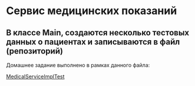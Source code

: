 # Сервис медицинских показаний

В классе Main, создаются несколько тестовых данных о пациентах и записываются в файл (репозиторий)
---
Домашнее задание выполнено в рамках данного файла:

[MedicalServiceImplTest](src/test/java/ru/netology/patient/service/medical/MedicalServiceImplTest.java)